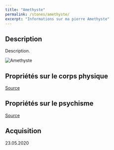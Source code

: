 ```yaml
---
title: "Amethyste"
permalink: /stones/amethyste/
excerpt: "Informations sur ma pierre Amethyste"
---
```


## Description
Description.

![Amethyste](/images/stones//images/Amethyste_Kerstin_20200523.jpg "Amethyste")

## Propriétés sur le corps physique


[Source](https://)


## Propriétés sur le psychisme


[Source](https://)

## Acquisition


23.05.2020
